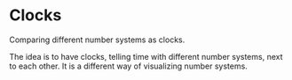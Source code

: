 Clocks
======

Comparing different number systems as clocks.

The idea is to have clocks, telling time with different number systems, next to each other. It is a different way of visualizing number systems.
